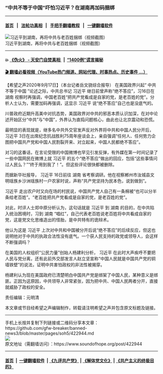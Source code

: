 ### “中共不等于中国”吓怕习近平？在湖南再加码捆绑
------------------------

#### [首页](https://github.com/gfw-breaker/banned-news3/blob/master/README.md) &nbsp;&nbsp;|&nbsp;&nbsp; [法轮功真相](https://github.com/begood0513/basic/blob/master/README.md)  &nbsp;&nbsp;|&nbsp;&nbsp; [手把手翻墙教程](https://github.com/gfw-breaker/guides/wiki)  &nbsp;&nbsp;|&nbsp;&nbsp; [一键翻墙软件](https://github.com/gfw-breaker/nogfw/blob/master/README.md)  



<div><img alt="习近平到湖南，再将中共与老百姓捆绑（视频截图）" src="https://img.soundofhope.org/2020-09/1600393931462.jpg"/>
<br/><figcaption class="caption">
 习近平到湖南，再将中共与老百姓捆绑（视频截图）
</figcaption></div><hr/>

#### 💥 [《伪火》 - 天安门自焚真相 ](http://158.247.195.190:10000/videos/blog/weihuo.html)&nbsp; |&nbsp; [“1400例”谎言揭秘  ](http://158.247.195.190:10000/videos/blog/jiexi1400.html)

#### [ 🎬  翻墙必看视频（YouTube热门频道、网站代理、时事热点、历史事件 ...）](https://github.com/gfw-breaker/links/blob/master/banned.md)

<div><div class="Content__Wrapper sc-1bvya0-0 grZQxZ">
 <p class="meta-top">
  <span class="meta">
   【希望之声2020年9月17日】（本台记者岳文骁综合报导）
  </span>
  在美国政界兴起“
  <ok href="/term/183908">
   中共不等于中国
  </ok>
  ”论述之际，中共总书记
  <ok href="/term/1063">
   习近平
  </ok>
  继日前曾声称“绝不答应”，习16日在
  <ok href="/term/1281">
   湖南
  </ok>
  视察时再强调，中国老百姓“把共产党看成是自家的党，是老百姓的党”。分析人士认为，需要加码再强调，这显示
  <ok href="/term/1063">
   习近平
  </ok>
  说“绝不答应”自己也是没底气的。
 </p>
 <p>
  川普政府近期升高美中对抗态势，美国政界对中共的邪恶本质认识加深，在对中论述开始区分“中共”与“中国”，外界认为直捣问题核心，由此也让北京震动和恐慌。
 </p>
 <div class="AD_Embed__Wrap-sc-1xslmin-0 igMuqX module desktop">
  <div>
  </div>
 </div>
 <p>
  最明显的表现就是，继多名中共外交官发声反对外界将中共和中国人民分开后，
  <ok href="/term/1063">
   习近平
  </ok>
  3日在出席纪念抗战胜利75周年座谈会上，亲自强调“任何人、任何势力企图把中国共产党和中国人民割裂开来、对立起来，中国人民都绝不答应”。
 </p>
 <p>
  对习的这番话，在言论受限的中国微博也罕见引发反弹，有外媒在第一时间记录了一些中国网民在微博上就
  <ok href="/term/1063">
   习近平
  </ok>
  的五个“绝不答应”做出的回应，包括“这些事情问过人民么？”“终于用到我了！”。但这些评论很快都被删除。
 </p>
 <p>
  而据新华社报导，
  <ok href="/term/1063">
   习近平
  </ok>
  16日前往
  <ok href="/term/1281">
   湖南
  </ok>
  省考察调研。他在视察郴州市汝城县文明瑶族乡沙洲瑶族村一户农家时说，声称“共产党坚持为民本色，说到做到”。
 </p>
 <p>
  <ok href="/term/1063">
   习近平
  </ok>
  走出农户时又向在场的村民说，中国共产党人自己有一条棉被“也可以分半条给老百姓”。“老百姓把共产党看成是自家的党，是老百姓的党”。
 </p>
 <p>
  对此，时评人士郑中原分析认为，这句话就是
  <ok href="/term/1063">
   习近平
  </ok>
  到
  <ok href="/term/1281">
   湖南
  </ok>
  的目的，在中共陷入统治困境时，习到
  <ok href="/term/1281">
   湖南
  </ok>
  “唱红”，自己代表老百姓说老百姓将中共看成自家的党，这是党文化思维造出的怪胎，是中共特有的诡辩术。
 </p>
 <p>
  他认为这是
  <ok href="/term/1063">
   习近平
  </ok>
  上次对中共和中国被分开后说“绝不答应”的后续反应，但这也说明他对于中共的执政合法性没有底气。一个获人民支持的政党或领导人，会这样不断强调吗？
 </p>
 <p>
  在美国的人权组织“公民力量”创始人杨建利分析，
  <ok href="/term/1063">
   习近平
  </ok>
  在此时大声疾呼不要把人民与党分离，还有此前外交部发言人赵立坚宣称“中国人民就是中国共产党的铜墙铁壁”的说法，证明中共害怕政权的非法性被揭穿。
 </p>
 <p>
  杨建利认为现在美国政府已清楚明白中国共产党是绑架了中国人民，某种意义是绑匪。正因为这原因，中共领导人非常紧张，因为把中共、中国人民两者分开，直接就威胁了政权的安全。
 </p>
 <p class="meta-btm">
  责任编辑：元明清
 </p>
 <p class="meta-btm">
  本文章或节目经希望之声编辑制作，转载请注明希望之声并包含原文标题及链接。
 </p>
</div>
</div>
<hr/>
手机上长按并复制下列链接或二维码分享本文章：<br/>
https://github.com/gfw-breaker/banned-news3/blob/master/pages/soh5/422944.md <br/>
<a href='https://github.com/gfw-breaker/banned-news3/blob/master/pages/soh5/422944.md'><img src='https://github.com/gfw-breaker/banned-news3/blob/master/pages/soh5/422944.md.png'/></a> <br/>
原文地址（需翻墙访问）：https://www.soundofhope.org/post/422944


------------------------
#### [首页](https://github.com/gfw-breaker/banned-news3/blob/master/README.md) &nbsp;|&nbsp; [一键翻墙软件](https://github.com/gfw-breaker/nogfw/blob/master/README.md) &nbsp;| [《九评共产党》](https://github.com/gfw-breaker/9ping.md/blob/master/README.md#九评之一评共产党是什么) | [《解体党文化》](https://github.com/gfw-breaker/jtdwh.md/blob/master/README.md) | [《共产主义的终极目的》](https://github.com/gfw-breaker/gczydzjmd.md/blob/master/README.md)


<img src='http://gfw-breaker.win/banned-news3/pages/soh5/422944.md' width='0px' height='0px'/>